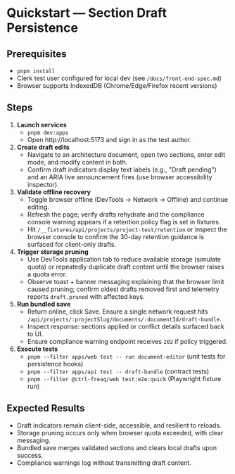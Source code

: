 # Quickstart — Section Draft Persistence

## Prerequisites

- `pnpm install`
- Clerk test user configured for local dev (see `/docs/front-end-spec.md`)
- Browser supports IndexedDB (Chrome/Edge/Firefox recent versions)

## Steps

1. **Launch services**
   - `pnpm dev:apps`
   - Open http://localhost:5173 and sign in as the test author.
2. **Create draft edits**
   - Navigate to an architecture document, open two sections, enter edit mode,
     and modify content in both.
   - Confirm draft indicators display text labels (e.g., "Draft pending") and an
     ARIA live announcement fires (use browser accessibility inspector).
3. **Validate offline recovery**
   - Toggle browser offline (DevTools → Network → Offline) and continue editing.
   - Refresh the page; verify drafts rehydrate and the compliance console
     warning appears if a retention policy flag is set in fixtures.
   - Hit `/__fixtures/api/projects/project-test/retention` or inspect the
     browser console to confirm the 30-day retention guidance is surfaced for
     client-only drafts.
4. **Trigger storage pruning**
   - Use DevTools application tab to reduce available storage (simulate quota)
     or repeatedly duplicate draft content until the browser raises a quota
     error.
   - Observe toast + banner messaging explaining that the browser limit caused
     pruning; confirm oldest drafts removed first and telemetry reports
     `draft.pruned` with affected keys.
5. **Run bundled save**
   - Return online, click Save. Ensure a single network request hits
     `/api/projects/:projectSlug/documents/:documentId/draft-bundle`.
   - Inspect response: sections applied or conflict details surfaced back to UI.
   - Ensure compliance warning endpoint receives `202` if policy triggered.
6. **Execute tests**
   - `pnpm --filter apps/web test -- run document-editor` (unit tests for
     persistence hooks)
   - `pnpm --filter apps/api test -- draft-bundle` (contract tests)
   - `pnpm --filter @ctrl-freaq/web test:e2e:quick` (Playwright fixture run)

## Expected Results

- Draft indicators remain client-side, accessible, and resilient to reloads.
- Storage pruning occurs only when browser quota exceeded, with clear messaging.
- Bundled save merges validated sections and clears local drafts upon success.
- Compliance warnings log without transmitting draft content.
